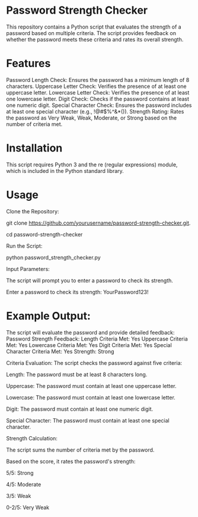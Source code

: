 # Password Strength Checker
This repository contains a Python script that evaluates the strength of a password based on multiple criteria. The script provides feedback on whether the password meets these criteria and rates its overall strength.

# Features

Password Length Check: Ensures the password has a minimum length of 8 characters.
Uppercase Letter Check: Verifies the presence of at least one uppercase letter.
Lowercase Letter Check: Verifies the presence of at least one lowercase letter.
Digit Check: Checks if the password contains at least one numeric digit.
Special Character Check: Ensures the password includes at least one special character (e.g., !@#$%^&*()).
Strength Rating: Rates the password as Very Weak, Weak, Moderate, or Strong based on the number of criteria met.

# Installation
This script requires Python 3 and the re (regular expressions) module, which is included in the Python standard library.

# Usage
Clone the Repository:

git clone https://github.com/yourusername/password-strength-checker.git.

cd password-strength-checker


Run the Script:

python password_strength_checker.py

Input Parameters:

The script will prompt you to enter a password to check its strength.

Enter a password to check its strength: YourPassword123!

# Example Output:

The script will evaluate the password and provide detailed feedback:
Password Strength Feedback:
Length Criteria Met: Yes
Uppercase Criteria Met: Yes
Lowercase Criteria Met: Yes
Digit Criteria Met: Yes
Special Character Criteria Met: Yes
Strength: Strong

Criteria Evaluation:
The script checks the password against five criteria:

Length: The password must be at least 8 characters long.

Uppercase: The password must contain at least one uppercase letter.

Lowercase: The password must contain at least one lowercase letter.

Digit: The password must contain at least one numeric digit.

Special Character: The password must contain at least one special character.

Strength Calculation:

The script sums the number of criteria met by the password.

Based on the score, it rates the password's strength:

5/5: Strong

4/5: Moderate

3/5: Weak

0-2/5: Very Weak
